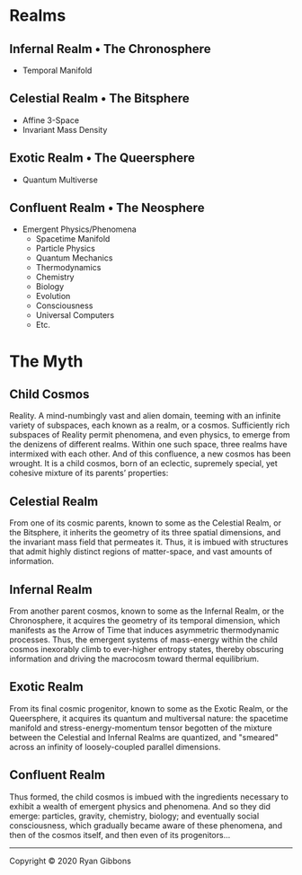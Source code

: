 # Realms
  
## Infernal Realm &bull; The Chronosphere 
  
- Temporal Manifold
  
## Celestial Realm &bull; The Bitsphere
  
- Affine 3-Space
- Invariant Mass Density
  
## Exotic Realm &bull; The Queersphere
  
- Quantum Multiverse
  
## Confluent Realm &bull; The Neosphere
  
- Emergent Physics/Phenomena
  - Spacetime Manifold
  - Particle Physics
  - Quantum Mechanics
  - Thermodynamics	
  - Chemistry
  - Biology
  - Evolution
  - Consciousness
  - Universal Computers
  - Etc.
  
# The Myth
  
## Child Cosmos
  
Reality. A mind-numbingly vast and alien domain, teeming with an infinite variety of subspaces, each known as a realm, or a cosmos. Sufficiently rich subspaces of Reality permit phenomena, and even physics, to emerge from the denizens of different realms. Within one such space, three realms have intermixed with each other. And of this confluence, a new cosmos has been wrought. It is a child cosmos, born of an eclectic, supremely special, yet cohesive mixture of its parents’ properties:
  
## Celestial Realm
  
From one of its cosmic parents, known to some as the Celestial Realm, or the Bitsphere, it inherits the geometry of its three spatial dimensions, and the invariant mass field that permeates it. Thus, it is imbued with structures that admit highly distinct regions of matter-space, and vast amounts of information.
  
## Infernal Realm
  
From another parent cosmos, known to some as the Infernal Realm, or the Chronosphere, it acquires the geometry of its temporal dimension, which manifests as the Arrow of Time that induces asymmetric thermodynamic processes. Thus, the emergent systems of mass-energy within the child cosmos inexorably climb to ever-higher entropy states, thereby obscuring information and driving the macrocosm toward thermal equilibrium.
  
## Exotic Realm
  
From its final cosmic progenitor, known to some as the Exotic Realm, or the Queersphere, it acquires its quantum and multiversal nature: the spacetime manifold and stress-energy-momentum tensor begotten of the mixture between the Celestial and Infernal Realms are quantized, and "smeared" across an infinity of loosely-coupled parallel dimensions.  
  
## Confluent Realm
Thus formed, the child cosmos is imbued with the ingredients necessary to exhibit a wealth of emergent physics and phenomena. And so they did emerge: particles, gravity, chemistry, biology; and eventually social consciousness, which gradually became aware of these phenomena, and then of the cosmos itself, and then even of its progenitors...
  
------
Copyright © 2020 Ryan Gibbons  
